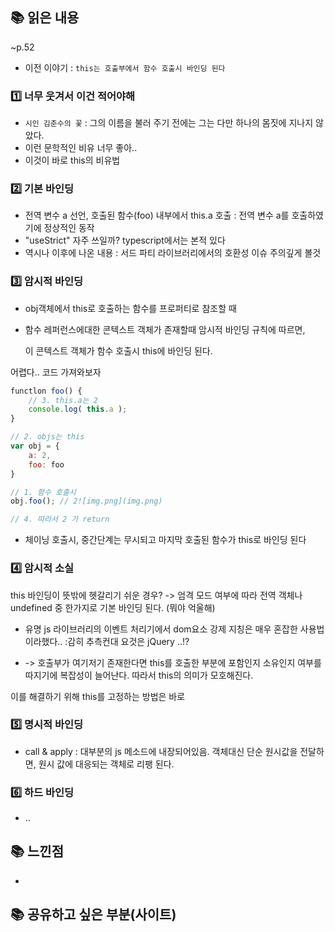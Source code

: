 ## 📚 읽은 내용
  ~p.52


- 이전 이야기 : `this는 호출부에서 함수 호출시 바인딩 된다`

### 1️⃣ 너무 웃겨서 이건 적어야해
- `시인 김춘수의 꽃` : 그의 이름을 불러 주기 전에는 그는 다만 하나의 몸짓에 지나지 않았다.
- 이런 문학적인 비유 너무 좋아..
- 이것이 바로 this의 비유법

### 2️⃣ 기본 바인딩
- 전역 변수 a 선언, 호출된 함수(foo) 내부에서 this.a 호출 : 전역 변수 a를 호출하였기에 정상적인 동작
- "useStrict" 자주 쓰일까? typescript에서는 본적 있다
- 역시나 이후에 나온 내용 : 서드 파티 라이브러리에서의 호환성 이슈 주의깊게 볼것

### 3️⃣ 암시적 바인딩
- obj객체에서 this로 호출하는 함수를 프로퍼티로 참조할 때
- 함수 레퍼런스에대한 콘텍스트 객체가 존재할때 암시적 바인딩 규칙에 따르면,

   이 콘텍스트 객체가 함수 호출시 this에 바인딩 된다.

어렵다.. 코드 가져와보자
```javascript
functlon foo() { 
    // 3. this.a는 2
    console.log( this.a );
}

// 2. objs는 this 
var obj = {
    a: 2,
    foo: foo 
}

// 1. 함수 호출시
obj.foo(); // 2![img.png](img.png)

// 4. 따라서 2 가 return
```

- 체이닝 호출시, 중간단계는 무시되고 마지막 호출된 함수가 this로 바인딩 된다

### 4️⃣ 암시적 소실
this 바인딩이 뜻밖에 헷갈리기 쉬운 경우? 
-> 엄격 모드 여부에 따라 전역 객체나 undefined 중 한가지로 기본 바인딩 된다. (뭐야 억울해)
- 유명 js 라이브러리의 이벤트 처리기에서 dom요소 강제 지칭은 매우 혼잡한 사용법이라했다.. :감히 추측컨대 요것은 jQuery ..!?


- -> 호출부가 여기저기 존재한다면 this를 호출한 부분에 포함인지 소유인지 여부를 따지기에 복잡성이 늘어난다. 
따라서 this의 의미가 모호해진다. 

이를 해결하기 위해 this를 고정하는 방법은 바로

### 5️⃣ 명시적 바인딩
- call & apply : 대부분의 js 메소드에 내장되어있음. 객체대신 단순 원시값을 전달하면, 원시 값에 대응되는 객체로 리팽 된다. 
 
### 6️⃣ 하드 바인딩
- ..




## 📚 느낀점
- 


## 📚 공유하고 싶은 부분(사이트)
